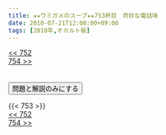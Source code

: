 ```yaml
---
title: ★★ウミガメのスープ★★753杯目　奇妙な電話味
date: 2010-07-21T12:00:00+09:00
tags: [2010年,オカルト板]
---
```

<div class="th_left"><a href="../752"><< 752</a></div>
<div class="th_right"><a href="../754">754 >></a></div>
<br><br>
<script src="../../js/cupsoup.js"></script>
<form>
<input type="button" value="問題と解説のみにする" onClick="toggleCupsoup()">
</form>
{{< 753 >}}
<div class="th_left"><a href="../752"><< 752</a></div>
<div class="th_right"><a href="../754">754 >></a></div>